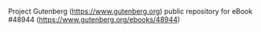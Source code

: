 Project Gutenberg (https://www.gutenberg.org) public repository for eBook #48944 (https://www.gutenberg.org/ebooks/48944)
